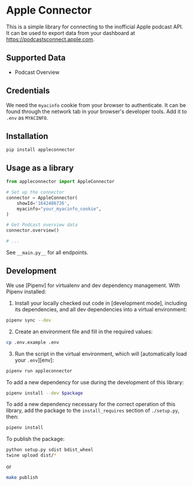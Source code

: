 # Apple Connector

This is a simple library for connecting to the inofficial Apple podcast API.  
It can be used to export data from your dashboard at
https://podcastsconnect.apple.com.

## Supported Data

- Podcast Overview

## Credentials

We need the `myacinfo` cookie from your browser to authenticate.
It can be found through the network tab in your browser's developer tools.
Add it to `.env` as `MYACINFO`.

## Installation

```
pip install appleconnector
```

## Usage as a library

```python
from appleconnector import AppleConnector

# Set up the connector
connector = AppleConnector(
    showId='1642486726',
    myacinfo="your_myacinfo_cookie",
)

# Get Podcast overview data
connector.overview()

# ...
```

See `__main.py__` for all endpoints.

## Development

We use [Pipenv] for virtualenv and dev dependency management. With Pipenv
installed:

1. Install your locally checked out code in [development mode], including its
   dependencies, and all dev dependencies into a virtual environment:

```sh
pipenv sync --dev
```

2. Create an environment file and fill in the required values:

```sh
cp .env.example .env
```

3. Run the script in the virtual environment, which will [automatically load
   your `.env`][env]:

```sh
pipenv run appleconnector
```

To add a new dependency for use during the development of this library:

```sh
pipenv install --dev $package
```

To add a new dependency necessary for the correct operation of this library, add
the package to the `install_requires` section of `./setup.py`, then:

```sh
pipenv install
```

To publish the package:

```sh
python setup.py sdist bdist_wheel
twine upload dist/*
```

or

```sh
make publish
```
